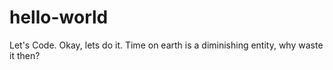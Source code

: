 # hello-world
Let's Code. 
Okay, lets do it. 
Time on earth is a diminishing entity, why waste it then?
